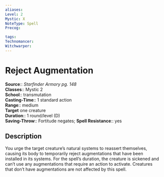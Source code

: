 ```yaml
---
aliases: 
Level: 2
Mystic: X
NoteType: Spell
Precog: 

tags: 
Technomancer: 
Witchwarper: 
---
```


# Reject Augmentation

**Source**:: _Starfinder Armory pg. 148_  
**Classes**:: Mystic 2  
**School**:: transmutation  
**Casting-Time**:: 1 standard action  
**Range**:: medium  
**Target** one creature  
**Duration**:: 1 round/level (D)  
**Saving-Throw**:: Fortitude negates;
**Spell Resistance**:: yes

## Description

You urge the target creature’s natural systems to reassert themselves, causing its body to temporarily reject augmentations that have been installed in its systems. For the spell’s duration, the creature is sickened and can’t use any augmentations that require an action to activate. Creatures that don’t have augmentations are not affected by this spell.
